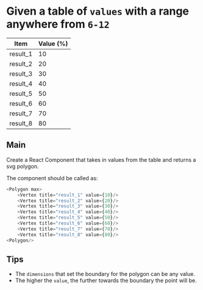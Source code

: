# Given a table of `values` with a range anywhere from `6-12`

| Item | Value (%) |
| --- | --- |
| result_1 | 10 |
| result_2 | 20 |
| result_3 | 30 |
| result_4 | 40 |
| result_5 | 50 |
| result_6 | 60 |
| result_7 | 70 |
| result_8 | 80 |

## Main
Create a React Component that takes in values from the table and returns a svg polygon.

The component should be called as:

```js
<Polygon max>
    <Vertex title="result_1" value={10}/>
    <Vertex title="result_2" value={20}/>
    <Vertex title="result_3" value={30}/>
    <Vertex title="result_4" value={40}/>
    <Vertex title="result_5" value={50}/>
    <Vertex title="result_6" value={60}/>
    <Vertex title="result_7" value={70}/>
    <Vertex title="result_8" value={80}/>
<Polygon/>
```

## Tips
- The `dimensions` that set the boundary for the polygon can be any value.
- The higher the `value`, the further towards the boundary the point will be.




